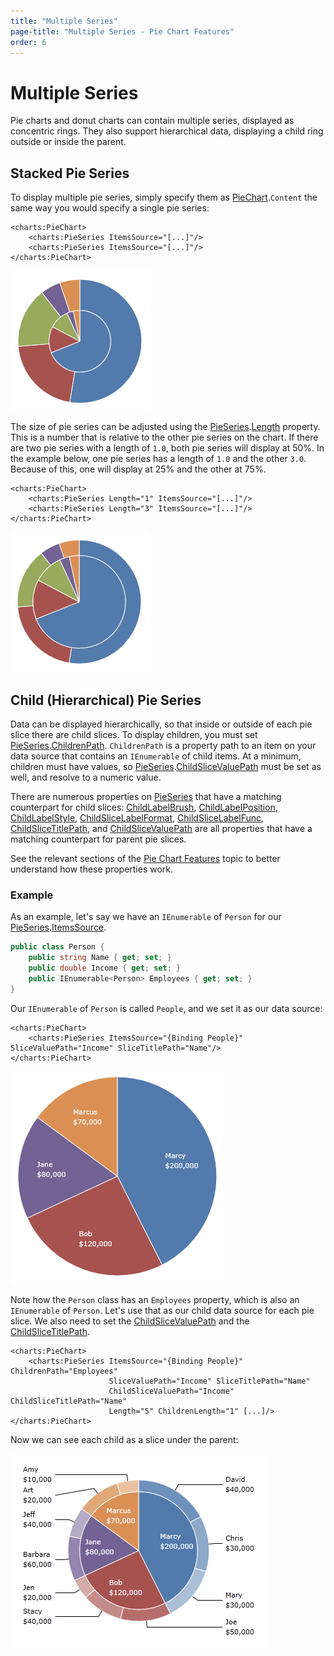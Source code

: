 ```yaml
---
title: "Multiple Series"
page-title: "Multiple Series - Pie Chart Features"
order: 6
---
```

# Multiple Series

Pie charts and donut charts can contain multiple series, displayed as concentric rings.  They also support hierarchical data, displaying a child ring outside or inside the parent.

## Stacked Pie Series

To display multiple pie series, simply specify them as [PieChart](xref:@ActiproUIRoot.Controls.Charts.PieChart).`Content` the same way you would specify a single pie series:

```xaml
<charts:PieChart>
	<charts:PieSeries ItemsSource="[...]"/>
	<charts:PieSeries ItemsSource="[...]"/>
</charts:PieChart>
```

![Screenshot](../images/pie-multiple-series1.png)

The size of pie series can be adjusted using the [PieSeries](xref:@ActiproUIRoot.Controls.Charts.PieSeries).[Length](xref:@ActiproUIRoot.Controls.Charts.PieSeries.Length) property.  This is a number that is relative to the other pie series on the chart.  If there are two pie series with a length of `1.0`, both pie series will display at 50%.  In the example below, one pie series has a length of `1.0` and the other `3.0`.  Because of this, one will display at 25% and the other at 75%.

```xaml
<charts:PieChart>
	<charts:PieSeries Length="1" ItemsSource="[...]"/>
	<charts:PieSeries Length="3" ItemsSource="[...]"/>
</charts:PieChart>
```

![Screenshot](../images/pie-multiple-series2.png)

## Child (Hierarchical) Pie Series

Data can be displayed hierarchically, so that inside or outside of each pie slice there are child slices. To display children, you must set [PieSeries](xref:@ActiproUIRoot.Controls.Charts.PieSeries).[ChildrenPath](xref:@ActiproUIRoot.Controls.Charts.PieSeries.ChildrenPath). `ChildrenPath` is a property path to an item on your data source that contains an `IEnumerable` of child items. At a minimum, children must have values, so [PieSeries](xref:@ActiproUIRoot.Controls.Charts.PieSeries).[ChildSliceValuePath](xref:@ActiproUIRoot.Controls.Charts.PieSeries.ChildSliceValuePath) must be set as well, and resolve to a numeric value.

There are numerous properties on [PieSeries](xref:@ActiproUIRoot.Controls.Charts.PieSeries) that have a matching counterpart for child slices: [ChildLabelBrush](xref:@ActiproUIRoot.Controls.Charts.PieSeries.ChildLabelBrush), [ChildLabelPosition](xref:@ActiproUIRoot.Controls.Charts.PieSeries.ChildLabelPosition), [ChildLabelStyle](xref:@ActiproUIRoot.Controls.Charts.PieSeries.ChildLabelStyle), [ChildSliceLabelFormat](xref:@ActiproUIRoot.Controls.Charts.PieSeries.ChildSliceLabelFormat), [ChildSliceLabelFunc](xref:@ActiproUIRoot.Controls.Charts.PieSeries.ChildSliceLabelFunc), [ChildSliceTitlePath](xref:@ActiproUIRoot.Controls.Charts.PieSeries.ChildSliceTitlePath), and [ChildSliceValuePath](xref:@ActiproUIRoot.Controls.Charts.PieSeries.ChildSliceValuePath) are all properties that have a matching counterpart for parent pie slices.

See the relevant sections of the [Pie Chart Features](index.md) topic to better understand how these properties work.

### Example

As an example, let's say we have an `IEnumerable` of `Person` for our [PieSeries](xref:@ActiproUIRoot.Controls.Charts.PieSeries).[ItemsSource](xref:@ActiproUIRoot.Controls.Charts.PieSeries.ItemsSource).

```csharp
public class Person {
	public string Name { get; set; }
	public double Income { get; set; }
	public IEnumerable<Person> Employees { get; set; }
}
```

 Our `IEnumerable` of `Person` is called `People`, and we set it as our data source:

```xaml
<charts:PieChart>
	<charts:PieSeries ItemsSource="{Binding People}" SliceValuePath="Income" SliceTitlePath="Name"/>
</charts:PieChart>
```

![Screenshot](../images/pie-multiple-series3.png)

 Note how the `Person` class has an `Employees` property, which is also an `IEnumerable` of `Person`. Let's use that as our child data source for each pie slice.  We also need to set the [ChildSliceValuePath](xref:@ActiproUIRoot.Controls.Charts.PieSeries.ChildSliceValuePath) and the [ChildSliceTitlePath](xref:@ActiproUIRoot.Controls.Charts.PieSeries.ChildSliceTitlePath).

```xaml
<charts:PieChart>
	<charts:PieSeries ItemsSource="{Binding People}" ChildrenPath="Employees"
					  SliceValuePath="Income" SliceTitlePath="Name"
					  ChildSliceValuePath="Income" ChildSliceTitlePath="Name"
					  Length="5" ChildrenLength="1" [...]/>
</charts:PieChart>
```

 Now we can see each child as a slice under the parent:

![Screenshot](../images/pie-multiple-series4.png)
